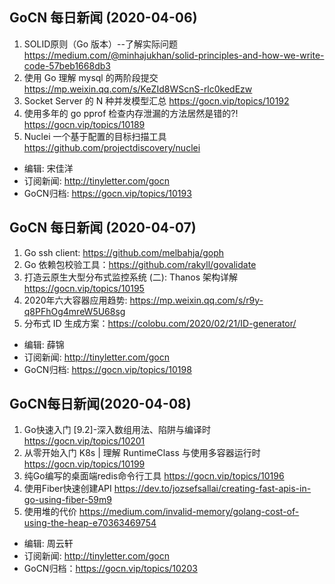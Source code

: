## GoCN 每日新闻 (2020-04-06)

1. SOLID原则（Go 版本）--了解实际问题 https://medium.com/@minhajukhan/solid-principles-and-how-we-write-code-57beb1668db3
2. 使用 Go 理解 mysql 的两阶段提交 https://mp.weixin.qq.com/s/KeZId8WScnS-rlc0kedEzw
3. Socket Server 的 N 种并发模型汇总 https://gocn.vip/topics/10192
4. 使用多年的 go pprof 检查内存泄漏的方法居然是错的?! https://gocn.vip/topics/10189
5. Nuclei 一个基于配置的目标扫描工具 https://github.com/projectdiscovery/nuclei

- 编辑: 宋佳洋
- 订阅新闻: http://tinyletter.com/gocn
- GoCN归档: https://gocn.vip/topics/10193

## GoCN 每日新闻 (2020-04-07)

1. Go ssh client: https://github.com/melbahja/goph 
2. Go 依赖包校验工具：https://github.com/rakyll/govalidate 
3. 打造云原生大型分布式监控系统 (二): Thanos 架构详解 https://gocn.vip/topics/10195
4. 2020年六大容器应用趋势: https://mp.weixin.qq.com/s/r9y-q8PFhOg4mreW5U68sg 
5. 分布式 ID 生成方案：https://colobu.com/2020/02/21/ID-generator/

- 编辑: 薛锦
- 订阅新闻: http://tinyletter.com/gocn
- GoCN归档: https://gocn.vip/topics/10198


## GoCN每日新闻(2020-04-08)

1. Go快速入门 [9.2]-深入数组用法、陷阱与编译时 https://gocn.vip/topics/10201
2. 从零开始入门 K8s | 理解 RuntimeClass 与使用多容器运行时 https://gocn.vip/topics/10199
3. 纯Go编写的桌面端redis命令行工具 https://gocn.vip/topics/10196
4. 使用Fiber快速创建API https://dev.to/jozsefsallai/creating-fast-apis-in-go-using-fiber-59m9
5. 使用堆的代价 https://medium.com/invalid-memory/golang-cost-of-using-the-heap-e70363469754

- 编辑: 周云轩
- 订阅新闻: http://tinyletter.com/gocn
- GoCN归档：https://gocn.vip/topics/10203
